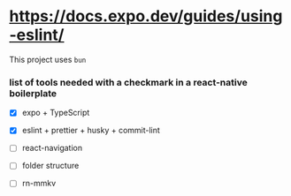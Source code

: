 # https://docs.expo.dev/guides/using-eslint/

This project uses `bun`



### list of tools needed with a checkmark in a react-native boilerplate

- [x] expo + TypeScript
- [x] eslint + prettier + husky + commit-lint
- [ ] react-navigation
- [ ] folder structure
- [ ] rn-mmkv

